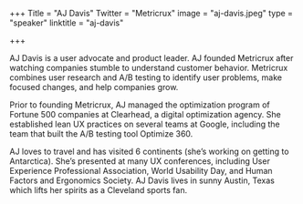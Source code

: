 +++
Title = "AJ Davis"
Twitter = "Metricrux"
image = "aj-davis.jpeg"
type = "speaker"
linktitle = "aj-davis"

+++

AJ Davis is a user advocate and product leader. AJ founded Metricrux after watching companies stumble to understand customer behavior. Metricrux combines user research and A/B testing to identify user problems, make focused changes, and help companies grow.

Prior to founding Metricrux, AJ managed the optimization program of Fortune 500 companies at Clearhead, a digital optimization agency. She established lean UX practices on several teams at Google, including the team that built the A/B testing tool Optimize 360.

AJ loves to travel and has visited 6 continents (she’s working on getting to Antarctica). She’s presented at many UX conferences, including User Experience Professional Association, World Usability Day, and Human Factors and Ergonomics Society. AJ Davis lives in sunny Austin, Texas which lifts her spirits as a Cleveland sports fan.
